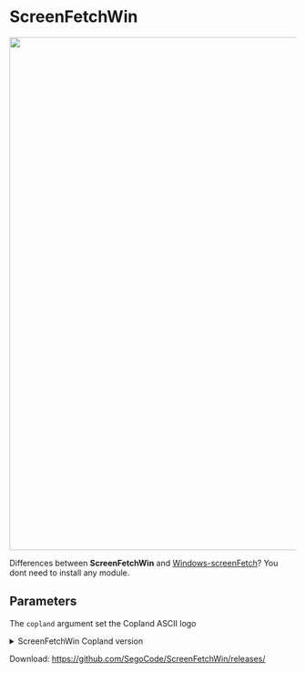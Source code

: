 # ScreenFetchWin

<img width="900" src="https://github.com/SegoCode/ScreenFetchWin/blob/master/media/demo.png" />

Differences between **ScreenFetchWin** and [Windows-screenFetch](https://github.com/JulianChow94/Windows-screenFetch/)? You dont need to install any module.


## Parameters

The `copland` argument set the Copland ASCII logo

<details> 
  <summary>ScreenFetchWin Copland version </summary>
  
  <img width="900" src="https://github.com/SegoCode/ScreenFetchWin/blob/master/media/demo-Copland.png" />

</details> 


Download: https://github.com/SegoCode/ScreenFetchWin/releases/ 

